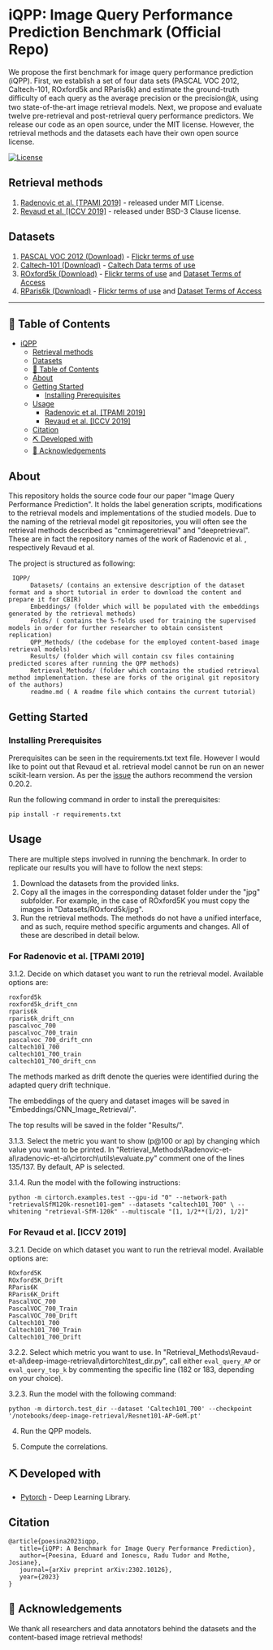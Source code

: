 # iQPP: Image Query Performance Prediction Benchmark (Official Repo)

We propose the first benchmark for image query performance prediction (iQPP). First, we establish a set of four data sets (PASCAL VOC 2012, Caltech-101, ROxford5k and RParis6k) and estimate the ground-truth difficulty of each query as the average precision or the precision@𝑘, using two state-of-the-art image retrieval models. Next, we propose and evaluate twelve pre-retrieval and post-retrieval query performance predictors. We release our code as an open source, under the MIT license. However, the retrieval methods and the datasets each have their own open source license.

[![License](https://img.shields.io/badge/license-MIT-blue.svg)](/LICENSE)

## Retrieval methods

1. [Radenovic et al. [TPAMI 2019]](https://github.com/filipradenovic/cnnimageretrieval-pytorch) - released under MIT License.
2. [Revaud et al. [ICCV 2019]](https://github.com/naver/deep-image-retrieval) - released under BSD-3 Clause license.

## Datasets

1. [PASCAL VOC 2012 (Download)](http://host.robots.ox.ac.uk/pascal/VOC/) - [Flickr terms of use](https://www.flickr.com/help/terms)
2. [Caltech-101 (Download)](https://data.caltech.edu/records/mzrjq-6wc02) - [Caltech Data terms of use](https://library.caltech.edu/search/caltechdata#terms)
3. [ROxford5k (Download)](http://cmp.felk.cvut.cz/revisitop/) - [Flickr terms of use](https://www.flickr.com/help/terms) and [Dataset Terms of Access](https://www.robots.ox.ac.uk/~vgg/terms/dataset-group-2-access.html)
4. [RParis6k (Download)](http://cmp.felk.cvut.cz/revisitop/) - [Flickr terms of use](https://www.flickr.com/help/terms) and [Dataset Terms of Access](https://www.robots.ox.ac.uk/~vgg/terms/dataset-group-2-access.html)

---

## 📝 Table of Contents <a name = "tabel_of_contents"></a>

- [iQPP](#iqpp)
  - [Retrieval methods](#retrieval-methods)
  - [Datasets](#datasets)
  - [📝 Table of Contents](#table-of-contents)
  - [About](#about)
  - [Getting Started](#getting_started)
    - [Installing Prerequisites](#prerequisites)
  - [Usage](#usage-)
    - [Radenovic et al. [TPAMI 2019]](#radenovic)
    - [Revaud et al. [ICCV 2019]](#revaud)
  - [Citation](#citation)
  - [⛏️ Developed with](#developed_with)
  - [🎉 Acknowledgements](#acknowledgement)

## About <a name = "about"></a>

This repository holds the source code four our paper "Image Query Performance Prediction". It holds the label generation scripts, modifications to the retrieval models and implementations of the studied models.
Due to the naming of the retrieval model git repositories, you  will often see the retrieval methods described as "cnnimageretrieval" and "deepretrieval". These are in fact the repository names of the work of Radenovic et al. , respectively Revaud et al.

The project is structured as following:

     IQPP/
          Datasets/ (contains an extensive description of the dataset format and a short tutorial in order to download the content and prepare it for CBIR)
          Embeddings/ (folder which will be populated with the embeddings generated by the retrieval methods)
          Folds/ ( contains the 5-folds used for training the supervised models in order for further researcher to obtain consistent replication)
          QPP_Methods/ (the codebase for the employed content-based image retrieval models)
          Results/ (folder which will contain csv files containing predicted scores after running the QPP methods)
          Retrieval_Methods/ (folder which contains the studied retrieval method implementation. these are forks of the original git repository of the authors)
          readme.md ( A readme file which contains the current tutorial)

## Getting Started <a name = "getting_started"></a>

### Installing Prerequisites <a name = "prerequisites"></a>

Prerequisites can be seen in the requirements.txt text file.
However I would like to point out that Revaud et al. retrieval model cannot be run on an newer scikit-learn version. As per the [issue](https://github.com/naver/deep-image-retrieval/issues/27) the authors recommend the version 0.20.2.



Run the following command in order to install the prerequisites:

```
pip install -r requirements.txt
```

## Usage <a name="usage"></a>

There are multiple steps involved in running the benchmark. In order to replicate our results you will have to follow the next steps:
1. Download the datasets from the provided links.
2. Copy all the images in the corresponding dataset folder under the "jpg" subfolder. For example, in the case of ROxford5K you must copy the images in "Datasets/ROxford5k/jpg".
3. Run the retrieval methods. The methods do not have a unified interface, and as such, require method specific arguments and changes. All of these are  described in detail below. 

  ### For Radenovic et al. [TPAMI 2019] <a name="radenovic"></a>
  
  3.1.2. Decide on which dataset you want to run the retrieval model. Available options are:
      
```
roxford5k
roxford5k_drift_cnn
rparis6k
rparis6k_drift_cnn
pascalvoc_700
pascalvoc_700_train
pascalvoc_700_drift_cnn
caltech101_700
caltech101_700_train
caltech101_700_drift_cnn
```
      
  The methods marked as drift denote the queries were identified during the adapted query drift technique.

  The embeddings of the query and dataset images will be saved in "Embeddings/CNN_Image_Retrieval/".

  The top results will be saved in the folder "Results/".
        
  3.1.3. Select the metric you want to show (p@100 or ap) by changing which value you want to be printed. In "Retrieval_Methods\Radenovic-et-al\radenovic-et-al\cirtorch\utils\evaluate.py" comment one of the lines 135/137. By default, AP is selected.
            
  3.1.4. Run the model with the following instructions:  

```
python -m cirtorch.examples.test --gpu-id "0" --network-path "retrievalSfM120k-resnet101-gem" --datasets "caltech101_700" \ --whitening "retrieval-SfM-120k" --multiscale "[1, 1/2**(1/2), 1/2]"
```
  
  ### For Revaud et al. [ICCV 2019] <a name="revaud"></a>

  3.2.1. Decide on which dataset you want to run the retrieval model. Available options are:
  
```
ROxford5K
ROxford5K_Drift
RParis6K
RParis6K_Drift
PascalVOC_700        
PascalVOC_700_Train
PascalVOC_700_Drift
Caltech101_700
Caltech101_700_Train
Caltech101_700_Drift
```
 
  3.2.2. Select which metric you want to use. In "Retrieval_Methods\Revaud-et-al\deep-image-retrieval\dirtorch\test_dir.py", call either 
    ```eval_query_AP``` or ```eval_query_top_k``` by commenting the specific line (182 or 183, depending on your choice).

  3.2.3. Run the model with the following command:
  
```
python -m dirtorch.test_dir --dataset 'Caltech101_700' --checkpoint '/notebooks/deep-image-retrieval/Resnet101-AP-GeM.pt'
```
    
4. Run the QPP models. 

5. Compute the correlations.

## ⛏️ Developed with <a name = "developed_with"></a>
- [Pytorch](https://pytorch.org/) - Deep Learning Library.

## Citation <a name="citation"></a>

```
@article{poesina2023iqpp,
   title={iQPP: A Benchmark for Image Query Performance Prediction},
   author={Poesina, Eduard and Ionescu, Radu Tudor and Mothe, Josiane},
   journal={arXiv preprint arXiv:2302.10126},
   year={2023}
}
```

## 🎉 Acknowledgements <a name = "acknowledgement"></a>

We thank all researchers and data annotators behind the datasets and the content-based image retrieval methods!

